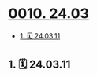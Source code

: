 # [0010. 24.03](https://github.com/Tdahuyou/TNotes.footprints/tree/main/notes/0010.%2024.03)

<!-- region:toc -->

- [1. 🗓 24.03.11](#1--240311)

<!-- endregion:toc -->

## 1. 🗓 24.03.11

<Footprints :times="[2024, 3, 11, 22, 25]">
  <template #text-area>
    <p>第一次在派出所吃烧烤</p>
    <p>听朋友说是她的朋友因网恋被骗 💰</p>
    <p>在走申请立案的流程</p>
  </template>
  <template #image-list="{ openModal }">
    <img src="https://cdn.jsdelivr.net/gh/Tdahuyou/imgs@main/2025-01-12-17-44-46.png" @click="openModal(0)"/>
    <img src="https://cdn.jsdelivr.net/gh/Tdahuyou/imgs@main/2025-01-12-17-44-58.png" @click="openModal(1)"/>
    <img src="https://cdn.jsdelivr.net/gh/Tdahuyou/imgs@main/2025-01-12-17-45-04.png" @click="openModal(2)"/>
  </template>
</Footprints>
